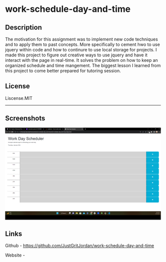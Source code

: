 # work-schedule-day-and-time

## Description

The motivation for this assignment was to implement new code techniques and to apply them to past concepts. More specifically to cement hwo to use jquery within code and how to continure to use local storage for projects. I made this project to figure out creative ways to use jquery and have it interact with the page in real-time. It solves the problem on how to keep an organized schedule and time mangement. The biggest lesson I learned from this project to come better prepared for tutoring session.

## License

Liscense.MIT

---

## Screenshots

![Landing-Page](./assets/images/Workday.Scheduler.png)

## Links

Github - https://github.com/JustGritJordan/work-schedule-day-and-time

Website -
